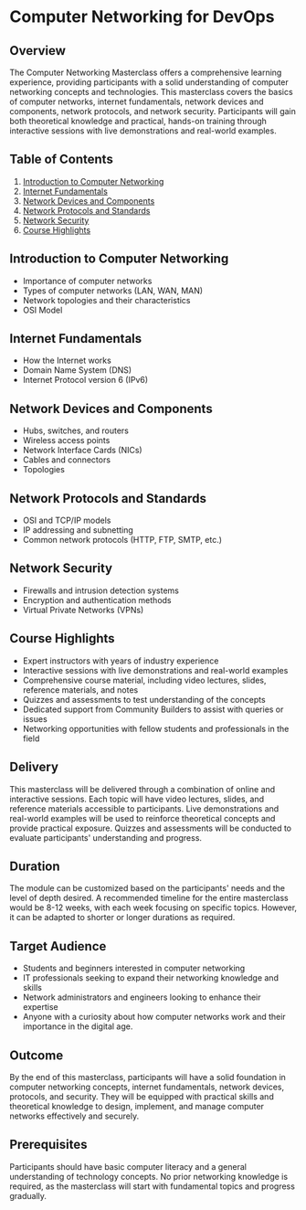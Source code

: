 # Computer Networking for DevOps

## Overview
The Computer Networking Masterclass offers a comprehensive learning experience, providing participants with a solid understanding of computer networking concepts and technologies. This masterclass covers the basics of computer networks, internet fundamentals, network devices and components, network protocols, and network security. Participants will gain both theoretical knowledge and practical, hands-on training through interactive sessions with live demonstrations and real-world examples.

## Table of Contents
1. [Introduction to Computer Networking](#introduction-to-computer-networking)
2. [Internet Fundamentals](#internet-fundamentals)
3. [Network Devices and Components](#network-devices-and-components)
4. [Network Protocols and Standards](#network-protocols-and-standards)
5. [Network Security](#network-security)
6. [Course Highlights](#course-highlights)

## Introduction to Computer Networking
- Importance of computer networks
- Types of computer networks (LAN, WAN, MAN)
- Network topologies and their characteristics
- OSI Model

## Internet Fundamentals
- How the Internet works
- Domain Name System (DNS)
- Internet Protocol version 6 (IPv6)

## Network Devices and Components
- Hubs, switches, and routers
- Wireless access points
- Network Interface Cards (NICs)
- Cables and connectors
- Topologies

## Network Protocols and Standards
- OSI and TCP/IP models
- IP addressing and subnetting
- Common network protocols (HTTP, FTP, SMTP, etc.)

## Network Security
- Firewalls and intrusion detection systems
- Encryption and authentication methods
- Virtual Private Networks (VPNs)

## Course Highlights
- Expert instructors with years of industry experience
- Interactive sessions with live demonstrations and real-world examples
- Comprehensive course material, including video lectures, slides, reference materials, and notes
- Quizzes and assessments to test understanding of the concepts
- Dedicated support from Community Builders to assist with queries or issues
- Networking opportunities with fellow students and professionals in the field

## Delivery
This masterclass will be delivered through a combination of online and interactive sessions. Each topic will have video lectures, slides, and reference materials accessible to participants. Live demonstrations and real-world examples will be used to reinforce theoretical concepts and provide practical exposure. Quizzes and assessments will be conducted to evaluate participants' understanding and progress.

## Duration
The module can be customized based on the participants' needs and the level of depth desired. A recommended timeline for the entire masterclass would be 8-12 weeks, with each week focusing on specific topics. However, it can be adapted to shorter or longer durations as required.

## Target Audience
- Students and beginners interested in computer networking
- IT professionals seeking to expand their networking knowledge and skills
- Network administrators and engineers looking to enhance their expertise
- Anyone with a curiosity about how computer networks work and their importance in the digital age.

## Outcome
By the end of this masterclass, participants will have a solid foundation in computer networking concepts, internet fundamentals, network devices, protocols, and security. They will be equipped with practical skills and theoretical knowledge to design, implement, and manage computer networks effectively and securely.

## Prerequisites
Participants should have basic computer literacy and a general understanding of technology concepts. No prior networking knowledge is required, as the masterclass will start with fundamental topics and progress gradually.
